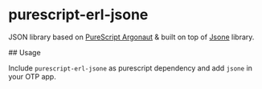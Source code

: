 # purescript-erl-jsone
JSON library based on [PureScript Argonaut](https://github.com/purescript-contrib/purescript-argonaut) & built on top of [Jsone](https://github.com/sile/jsone) library.

## Usage

Include `purescript-erl-jsone` as purescript dependency and add `jsone` in your OTP app.
